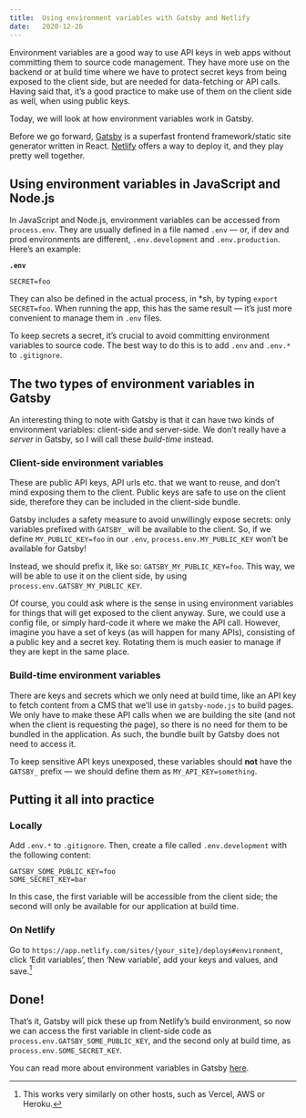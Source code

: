 ```yaml
---
title:  Using environment variables with Gatsby and Netlify
date:   2020-12-26
---
```


Environment variables are a good way to use API keys in web apps without committing them to source code management. They have more use on the backend or at build time where we have to protect secret keys from being exposed to the client side, but are needed for data-fetching or API calls. Having said that, it’s a good practice to make use of them on the client side as well, when using public keys.

Today, we will look at how environment variables work in Gatsby.

Before we go forward, [Gatsby](https://www.gatsbyjs.org/) is a superfast frontend framework/static site generator written in React. [Netlify](https://www.netlify.com/) offers a way to deploy it, and they play pretty well together.

## Using environment variables in JavaScript and Node.js

In JavaScript and Node.js, environment variables can be accessed from `process.env`. They are usually defined in a file named `.env` — or, if dev and prod environments are different, `.env.development` and `.env.production`. Here’s an example:

**`.env`**
```
SECRET=foo
```

They can also be defined in the actual process, in \*sh, by typing `export SECRET=foo`. When running the app, this has the same result — it’s just more convenient to manage them in `.env` files.

To keep secrets a secret, it’s crucial to avoid committing environment variables to source code. The best way to do this is to add `.env` and `.env.*` to `.gitignore`.

## The two types of environment variables in Gatsby

An interesting thing to note with Gatsby is that it can have two kinds of environment variables: client-side and server-side. We don’t really have a *server* in Gatsby, so I will call these *build-time* instead.

### Client-side environment variables

These are public API keys, API urls etc. that we want to reuse, and don’t mind exposing them to the client. Public keys are safe to use on the client side, therefore they can be included in the client-side bundle.

Gatsby includes a safety measure to avoid unwillingly expose secrets: only variables prefixed with `GATSBY_` will be available to the client. So, if we define `MY_PUBLIC_KEY=foo` in our `.env`, `process.env.MY_PUBLIC_KEY` won’t be available for Gatsby!

Instead, we should prefix it, like so: `GATSBY_MY_PUBLIC_KEY=foo`. This way, we will be able to use it on the client side, by using `process.env.GATSBY_MY_PUBLIC_KEY`.

Of course, you could ask where is the sense in using environment variables for things that will get exposed to the client anyway. Sure, we could use a config file, or simply hard-code it where we make the API call. However, imagine you have a set of keys (as will happen for many APIs), consisting of a public key and a secret key. Rotating them is much easier to manage if they are kept in the same place.

### Build-time environment variables

There are keys and secrets which we only need at build time, like an API key to fetch content from a CMS that we’ll use in `gatsby-node.js` to build pages. We only have to make these API calls when we are building the site (and not when the client is requesting the page), so there is no need for them to be bundled in the application. As such, the bundle built by Gatsby does not need to access it.

To keep sensitive API keys unexposed, these variables should **not** have the `GATSBY_` prefix — we should define them as `MY_API_KEY=something`.

## Putting it all into practice

### Locally

Add `.env.*` to `.gitignore`. Then, create a file called `.env.development` with the following content:

```
GATSBY_SOME_PUBLIC_KEY=foo
SOME_SECRET_KEY=bar
```

In this case, the first variable will be accessible from the client side; the second will only be available for our application at build time.

### On Netlify
Go to `https://app.netlify.com/sites/{your_site}/deploys#environment`, click ‘Edit variables’, then ‘New variable’, add your keys and values, and save.[^1]

## Done!
That’s it, Gatsby will pick these up from Netlify’s build environment, so now we can access the first variable in client-side code as `process.env.GATSBY_SOME_PUBLIC_KEY`, and the second only at build time, as `process.env.SOME_SECRET_KEY`.

You can read more about environment variables in Gatsby [here](https://www.gatsbyjs.org/docs/environment-variables/).

[^1]: This works very similarly on other hosts, such as Vercel, AWS or Heroku.
